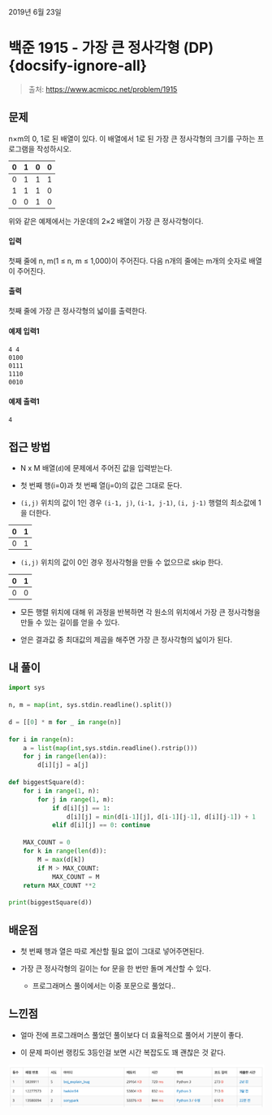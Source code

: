 2019년 6월 23일

# 백준 1915 - 가장 큰 정사각형 (DP) {docsify-ignore-all}

> 출처: https://www.acmicpc.net/problem/1915

## 문제

n×m의 0, 1로 된 배열이 있다. 이 배열에서 1로 된 가장 큰 정사각형의 크기를 구하는 프로그램을 작성하시오.

0|	1|	0|	0|	
---|---|---|---|
0|	1|	1|	1|
1|	1|	1|	0|
0|	0|	1|	0|

위와 같은 예제에서는 가운데의 2×2 배열이 가장 큰 정사각형이다. 

#### 입력

첫째 줄에 n, m(1 ≤ n, m ≤ 1,000)이 주어진다. 다음 n개의 줄에는 m개의 숫자로 배열이 주어진다.

#### 출력

첫째 줄에 가장 큰 정사각형의 넓이를 출력한다.

#### 예제 입력1

```
4 4
0100
0111
1110
0010
```

#### 예제 출력1

```
4
```

## 접근 방법

- N x M 배열(`d`)에 문제에서 주어진 값을 입력받는다.

- 첫 번째 행(i=0)과 첫 번째 열(j=0)의 값은 그대로 둔다.

- `(i,j)` 위치의 값이 1인 경우 `(i-1, j)`, `(i-1, j-1)`, `(i, j-1)` 행렬의 최소값에 1을 더한다.

0|	1|		
---|---|
0|	1|

- `(i,j)` 위치의 값이 0인 경우 정사각형을 만들 수 없으므로 skip 한다.

0|	1|		
---|---|
0|	0|

- 모든 행렬 위치에 대해 위 과정을 반복하면 각 원소의 위치에서 가장 큰 정사각형을 만들 수 있는 길이를 얻을 수 있다.

- 얻은 결과값 중 최대값의 제곱을 해주면 가장 큰 정사각형의 넓이가 된다.

## 내 풀이

```python
import sys

n, m = map(int, sys.stdin.readline().split())

d = [[0] * m for _ in range(n)]

for i in range(n):
    a = list(map(int,sys.stdin.readline().rstrip()))
    for j in range(len(a)):
        d[i][j] = a[j]

def biggestSquare(d):
    for i in range(1, n):
        for j in range(1, m):
            if d[i][j] == 1:
                d[i][j] = min(d[i-1][j], d[i-1][j-1], d[i][j-1]) + 1
            elif d[i][j] == 0: continue

    MAX_COUNT = 0
    for k in range(len(d)):
        M = max(d[k])
        if M > MAX_COUNT:
            MAX_COUNT = M
    return MAX_COUNT **2

print(biggestSquare(d))
```

## 배운점

- 첫 번째 행과 열은 따로 계산할 필요 없이 그대로 넣어주면된다.

- 가장 큰 정사각형의 길이는 for 문을 한 번만 돌며 계산할 수 있다.
    - 프로그래머스 풀이에서는 이중 포문으로 풀었다..

## 느낀점

- 얼마 전에 프로그래머스 풀었던 풀이보다 더 효율적으로 풀어서 기분이 좋다.

- 이 문제 파이썬 랭킹도 3등인걸 보면 시간 복잡도도 꽤 괜찮은 것 같다.

![boj_1915_ranking.png](./img/boj_1915_ranking.png)
